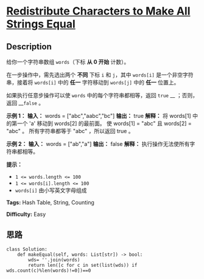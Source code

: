 # [Redistribute Characters to Make All Strings Equal][title]

## Description

给你一个字符串数组 `words`（下标 **从 0 开始** 计数）。

在一步操作中，需先选出两个 **不同** 下标 `i` 和 `j`，其中 `words[i]` 是一个非空字符串，接着将 `words[i]` 中的
**任一** 字符移动到 `words[j]` 中的 **任一** 位置上。

如果执行任意步操作可以使 `words` 中的每个字符串都相等，返回 `true` __ ；否则，返回 __`false` 。

**示例 1：**
            **输入：** words = ["abc","aabc","bc"]    **输出：** true    **解释：** 将 words[1] 中的第一个 'a' 移动到 words[2] 的最前面。    使 words[1] = "abc" 且 words[2] = "abc" 。    所有字符串都等于 "abc" ，所以返回 true 。    

**示例 2：**
            **输入：** words = ["ab","a"]    **输出：** false    **解释：** 执行操作无法使所有字符串都相等。    

**提示：**

  * `1 <= words.length <= 100`
  * `1 <= words[i].length <= 100`
  * `words[i]` 由小写英文字母组成


**Tags:** Hash Table, String, Counting

**Difficulty:** Easy

## 思路

``` python3
class Solution:
    def makeEqual(self, words: List[str]) -> bool:
        wds= ''.join(words)
        return len([c for c in set(list(wds)) if wds.count(c)%len(words)!=0])==0
```

[title]: https://leetcode-cn.com/problems/redistribute-characters-to-make-all-strings-equal
